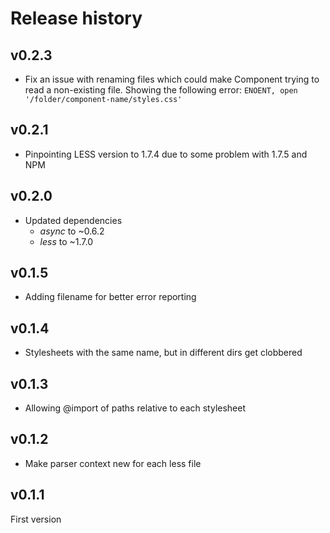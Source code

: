 # Release history

## v0.2.3
* Fix an issue with renaming files which could make Component trying to read a non-existing file.
Showing the following error: `ENOENT, open '/folder/component-name/styles.css'`

## v0.2.1
* Pinpointing LESS version to 1.7.4 due to some problem with 1.7.5 and NPM

## v0.2.0
* Updated dependencies
    - *async* to ~0.6.2
    - *less* to ~1.7.0

## v0.1.5
* Adding filename for better error reporting

## v0.1.4
* Stylesheets with the same name, but in different dirs get clobbered

## v0.1.3
* Allowing @import of paths relative to each stylesheet

## v0.1.2
* Make parser context new for each less file

## v0.1.1
First version
